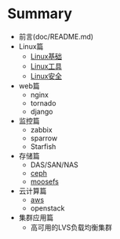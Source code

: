 # Summary 

* 前言(doc/README.md)
* Linux篇
    * [Linux基础](doc/Linux/base.md)
    * [Linux工具](doc/Linux/tools.md)
    * [Linux安全](doc/Linux/safety.md)
* web篇
    * nginx
    * tornado
    * django
* 监控篇
    * zabbix
    * sparrow
    * Starfish
* 存储篇
    * DAS/SAN/NAS
    * [ceph](doc/store/ceph.md)
    * [moosefs](doc/store/moosefs.md)
* 云计算篇
    * [aws](doc/云计算/aws.md)
    * openstack
* 集群应用篇
    * 高可用的LVS负载均衡集群
